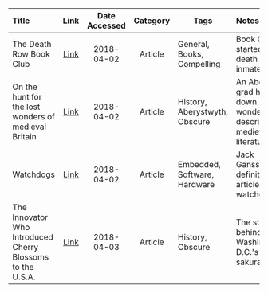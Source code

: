 | Title | Link | Date Accessed | Category | Tags | Notes |
|:----- |:----:|:-------------:|:--------:| ---- |:----- | 
|The Death Row Book Club | [Link](https://longreads.com/2018/03/27/the-death-row-book-club/) | 2018-04-02 | Article | General, Books, Compelling | Book Club started by death row inmates |
| On the hunt for the lost wonders of medieval Britain | [Link](https://www.atlasobscura.com/articles/lost-wonders-of-medieval-britain) | 2018-04-02 | Article | History, Aberystwyth, Obscure | An Aber grad hunts down wonders described in medieval literature | 
|Watchdogs | [Link](http://www.ganssle.com/watchdogs.htm) | 2018-04-02 | Article | Embedded, Software, Hardware | Jack Ganssle's definitive article on watchdogs |
|The Innovator Who Introduced Cherry Blossoms to the U.S.A. | [Link](https://www.nationalgeographic.com/archaeology-and-history/magazine/2018/03-04/cherry-blossoms-come-to-d-c-/) | 2018-04-03 | Article | History, Obscure | The story behind Washington, D.C.'s sakura |

